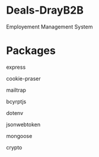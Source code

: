 # Deals-DrayB2B

Employement Management System

# Packages
express 

cookie-praser 

mailtrap 

bcyrptjs 

dotenv 

jsonwebtoken 

mongoose 

crypto
